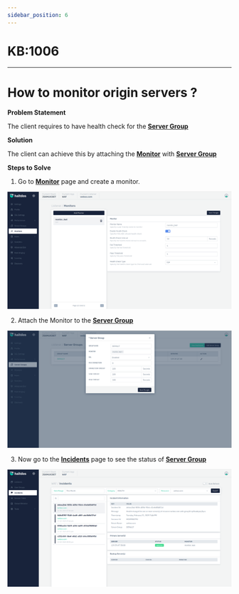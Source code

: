 ```yaml
---
sidebar_position: 6
---
```


# KB:1006
----------

# How to monitor origin servers ?

**Problem Statement**

The client requires to have health check for the [**Server Group**](docs/waf/listener/server_groups/servergroup.md)

**Solution**

The client can achieve this by attaching the [**Monitor**](docs/waf/listener/monitor.md) with [**Server Group**](docs/waf/listener/server_groups/servergroup.md)


**Steps to Solve**

1. Go to [**Monitor**](docs/waf/listener/monitor.md) page and create a monitor.

![kb-1006](/img/waf/kb/v2/monitor_kb_1006_1.png)

2. Attach the Monitor to the [**Server Group**](docs/waf/listener/server_groups/servergroup.md)

![kb-1006](/img/waf/kb/v2/server_kb_1006_2.png)

3. Now go to the [**Incidents**](docs/waf/incidents.md) page to see the status of [**Server Group**](docs/waf/listener/server_groups/servergroup.md)

![kb-1006](/img/waf/kb/v2/incidents_kb_1006_3.png)
